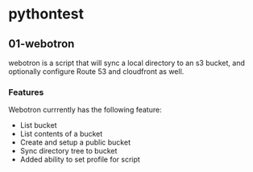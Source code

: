 # pythontest
## 01-webotron
webotron is a script that will sync a local directory to an s3 bucket, and optionally configure Route 53 and cloudfront as well.

### Features
Webotron currrently has the following feature:

- List bucket
- List contents of a bucket
- Create and setup a public bucket
- Sync directory tree to bucket
- Added ability to set profile for script
